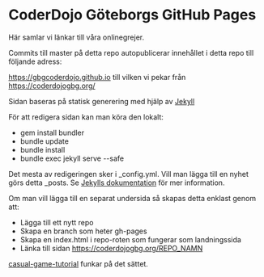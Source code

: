 CoderDojo Göteborgs GitHub Pages
================================

Här samlar vi länkar till våra onlinegrejer.

Commits till master på detta repo autopublicerar innehållet i detta repo till följande adress:

https://gbgcoderdojo.github.io till vilken vi pekar från https://coderdojogbg.org/

Sidan baseras på statisk generering med hjälp av [Jekyll](https://jekyllrb.com/)

För att redigera sidan kan man köra den lokalt:

* gem install bundler
* bundle update
* bundle install
* bundle exec jekyll serve --safe

Det mesta av redigeringen sker i _config.yml. Vill man lägga till en nyhet görs detta _posts. Se [Jekylls dokumentation](https://jekyllrb.com/usage) för mer information.

Om man vill lägga till en separat undersida så skapas detta enklast genom att:

* Lägga till ett nytt repo
* Skapa en branch som heter gh-pages
* Skapa en index.html i repo-roten som fungerar som landningssida
* Länka till sidan https://coderdojogbg.org/REPO_NAMN

[casual-game-tutorial](https://github.com/gbgcoderdojo/casual-game-tutorial) funkar på det sättet.
